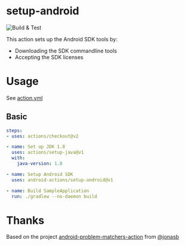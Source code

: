 # setup-android

![Build & Test](https://github.com/android-actions/setup-android/workflows/Build%20&%20Test/badge.svg)

This action sets up the Android SDK tools by:
 - Downloading the SDK commandline tools
 - Accepting the SDK licenses
 

# Usage

See [action.yml](action.yml)

## Basic
```yaml
steps:
- uses: actions/checkout@v2

- name: Set up JDK 1.8
  uses: actions/setup-java@v1
  with:
    java-version: 1.8

- name: Setup Android SDK
  uses: android-actions/setup-android@v1

- name: Build SampleApplication
  run: ./gradlew --no-daemon build
```


# Thanks
Based on the project [android-problem-matchers-action](https://github.com/jonasb/android-problem-matchers-action) from [@jonasb](https://github.com/jonasb)
